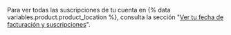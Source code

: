 Para ver todas las suscripciones de tu cuenta en {% data variables.product.product_location %}, consulta la sección "[Ver tu fecha de facturación y suscripciones](/articles/viewing-your-subscriptions-and-billing-date)".
